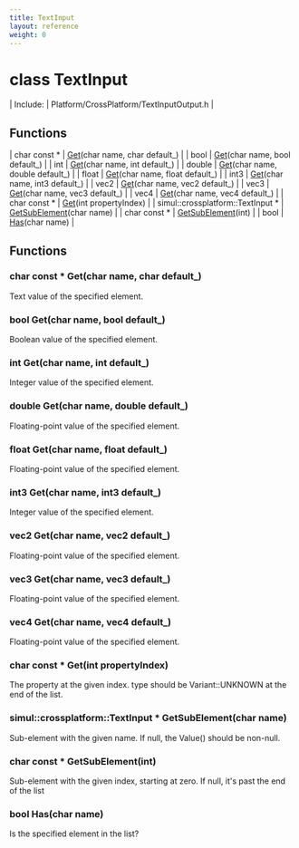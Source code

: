 ```yaml
---
title: TextInput
layout: reference
weight: 0
---
```

class TextInput
===

| Include: | Platform/CrossPlatform/TextInputOutput.h |



Functions
---

| char  const * | [Get](#Get)(char name, char default_) |
| bool | [Get](#Get)(char name, bool default_) |
| int | [Get](#Get)(char name, int default_) |
| double | [Get](#Get)(char name, double default_) |
| float | [Get](#Get)(char name, float default_) |
| int3 | [Get](#Get)(char name, int3 default_) |
| vec2 | [Get](#Get)(char name, vec2 default_) |
| vec3 | [Get](#Get)(char name, vec3 default_) |
| vec4 | [Get](#Get)(char name, vec4 default_) |
| char  const * | [Get](#Get)(int propertyIndex) |
| simul::crossplatform::TextInput * | [GetSubElement](#GetSubElement)(char name) |
| char  const * | [GetSubElement](#GetSubElement)(int) |
| bool | [Has](#Has)(char name) |


Functions
---

### <a name="Get"/>char  const * Get(char name, char default_)
Text value of the specified element.

### <a name="Get"/>bool Get(char name, bool default_)
Boolean value of the specified element.

### <a name="Get"/>int Get(char name, int default_)
Integer value of the specified element.

### <a name="Get"/>double Get(char name, double default_)
Floating-point value of the specified element.

### <a name="Get"/>float Get(char name, float default_)
Floating-point value of the specified element.

### <a name="Get"/>int3 Get(char name, int3 default_)
Integer value of the specified element.

### <a name="Get"/>vec2 Get(char name, vec2 default_)
Floating-point value of the specified element.

### <a name="Get"/>vec3 Get(char name, vec3 default_)
Floating-point value of the specified element.

### <a name="Get"/>vec4 Get(char name, vec4 default_)
Floating-point value of the specified element.

### <a name="Get"/>char  const * Get(int propertyIndex)
The property at the given index. type should be Variant::UNKNOWN at the end of the list.

### <a name="GetSubElement"/>simul::crossplatform::TextInput * GetSubElement(char name)
Sub-element with the given name. If null, the Value() should be non-null.

### <a name="GetSubElement"/>char  const * GetSubElement(int)
Sub-element with the given index, starting at zero. If null, it's past the end of the list

### <a name="Has"/>bool Has(char name)
Is the specified element in the list?
